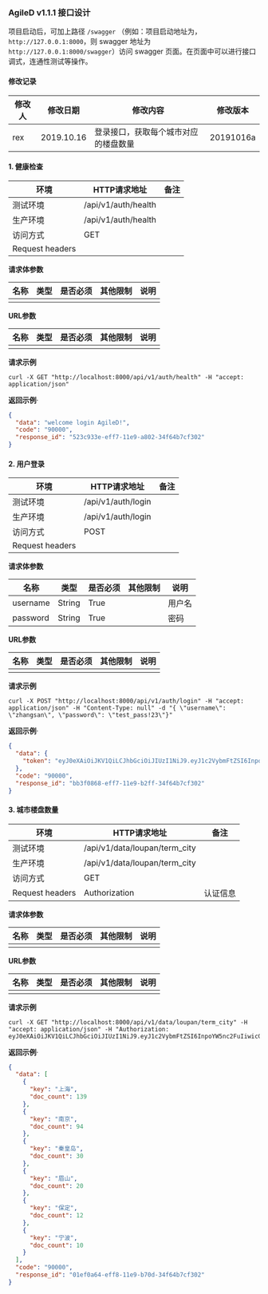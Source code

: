 

### AgileD v1.1.1 接口设计

项目启动后，可加上路径 `/swagger` （例如：项目启动地址为，`http://127.0.0.1:8000`，则 swagger 地址为 `http://127.0.0.1:8000/swagger`）访问 swagger 页面。在页面中可以进行接口调式，连通性测试等操作。



#### 修改记录

| 修改人 | 修改日期   | 修改内容                             | 修改版本  |
| ------ | ---------- | ------------------------------------ | --------- |
| rex    | 2019.10.16 | 登录接口，获取每个城市对应的楼盘数量 | 20191016a |



#### 1. 健康检查

| 环境            | HTTP请求地址        | 备注                 |
| --------------- | ------------------- | -------------------- |
| 测试环境        | /api/v1/auth/health |  |
| 生产环境        | /api/v1/auth/health |                      |
| 访问方式        | GET       |                      |
| Request headers |  |      |

**请求体参数**

| 名称 | 类型 | 是否必须 | 其他限制 | 说明 |
| ---- | ---- | -------- | -------- | ---- |
|      |      |          |          |      |

**URL参数**

| 名称 | 类型 | 是否必须 | 其他限制 | 说明 |
| ---- | ---- | -------- | -------- | ---- |
|      |      |          |          |      |

**请求示例**

```shell
curl -X GET "http://localhost:8000/api/v1/auth/health" -H "accept: application/json"
```

**返回示例**·

```json
{
  "data": "welcome login AgileD!",
  "code": "90000",
  "response_id": "523c933e-eff7-11e9-a802-34f64b7cf302"
}
```



#### 2. 用户登录

| 环境            | HTTP请求地址       | 备注 |
| --------------- | ------------------ | ---- |
| 测试环境        | /api/v1/auth/login |      |
| 生产环境        | /api/v1/auth/login |      |
| 访问方式        | POST               |      |
| Request headers |                    |      |

**请求体参数**

| 名称     | 类型   | 是否必须 | 其他限制 | 说明   |
| -------- | ------ | -------- | -------- | ------ |
| username | String | True     |          | 用户名 |
| password | String | True     |          | 密码   |

**URL参数**

| 名称 | 类型 | 是否必须 | 其他限制 | 说明 |
| ---- | ---- | -------- | -------- | ---- |
|      |      |          |          |      |

**请求示例**

```shell
curl -X POST "http://localhost:8000/api/v1/auth/login" -H "accept: application/json" -H "Content-Type: null" -d "{ \"username\": \"zhangsan\", \"password\": \"test_pass!23\"}"
```

**返回示例**·

```json
{
  "data": {
    "token": "eyJ0eXAiOiJKV1QiLCJhbGciOiJIUzI1NiJ9.eyJ1c2VybmFtZSI6InpoYW5nc2FuIiwicGFzc3dvcmQiOiJ0ZXN0X3Bhc3MhMjMiLCJwZXJtaXNzaW9uIjpbIjEwMDAxIl0sImV4cCI6MTU3MTIyMTg4OH0.SVFmT3Ed64IErFrRqd6IY1LVS5bdsVohw6y0mjn_AYc"
  },
  "code": "90000",
  "response_id": "bb3f0868-eff7-11e9-b2ff-34f64b7cf302"
}
```



#### 3. 城市楼盘数量

| 环境            | HTTP请求地址                  | 备注     |
| --------------- | ----------------------------- | -------- |
| 测试环境        | /api/v1/data/loupan/term_city |          |
| 生产环境        | /api/v1/data/loupan/term_city |          |
| 访问方式        | GET                           |          |
| Request headers | Authorization                 | 认证信息 |

**请求体参数**

| 名称 | 类型 | 是否必须 | 其他限制 | 说明 |
| ---- | ---- | -------- | -------- | ---- |
|      |      |          |          |      |

**URL参数**

| 名称 | 类型 | 是否必须 | 其他限制 | 说明 |
| ---- | ---- | -------- | -------- | ---- |
|      |      |          |          |      |

**请求示例**

```shell
curl -X GET "http://localhost:8000/api/v1/data/loupan/term_city" -H "accept: application/json" -H "Authorization: eyJ0eXAiOiJKV1QiLCJhbGciOiJIUzI1NiJ9.eyJ1c2VybmFtZSI6InpoYW5nc2FuIiwicGFzc3dvcmQiOiJ0ZXN0X3Bhc3MhMjMiLCJwZXJtaXNzaW9uIjpbIjEwMDAxIl0sImV4cCI6MTU3MTIyMTg4OH0.SVFmT3Ed64IErFrRqd6IY1LVS5bdsVohw6y0mjn_AYc"
```

**返回示例**·

```json
{
  "data": [
    {
      "key": "上海",
      "doc_count": 139
    },
    {
      "key": "南京",
      "doc_count": 94
    },
    {
      "key": "秦皇岛",
      "doc_count": 30
    },
    {
      "key": "眉山",
      "doc_count": 20
    },
    {
      "key": "保定",
      "doc_count": 12
    },
    {
      "key": "宁波",
      "doc_count": 10
    }
  ],
  "code": "90000",
  "response_id": "01ef0a64-eff8-11e9-b70d-34f64b7cf302"
}
```

